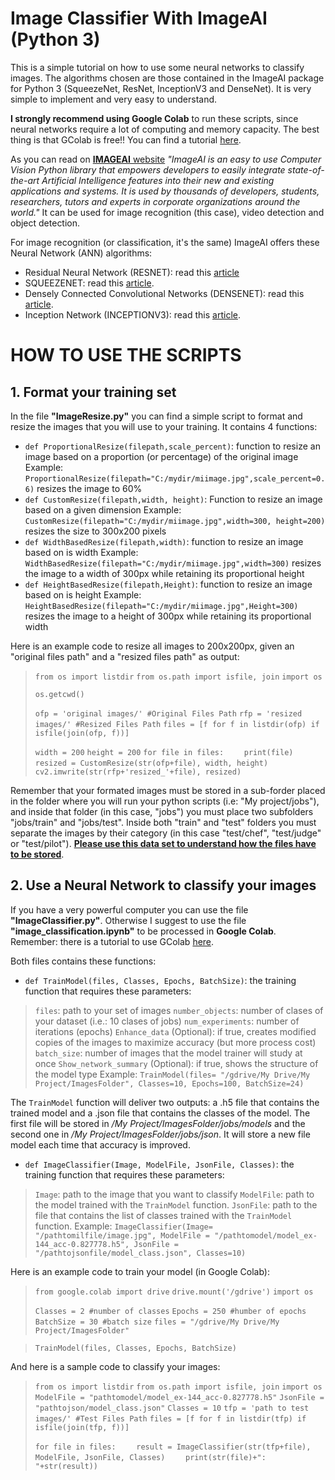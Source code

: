 # Image Classifier With ImageAI (Python 3)
This is a simple tutorial on how to use some neural networks to classify images. The algorithms chosen are those contained in the ImageAI package for Python 3 (SqueezeNet, ResNet, InceptionV3 and DenseNet). It is very simple to implement and very easy to understand. 

**I strongly recommend using Google Colab** to run these scripts, since neural networks require a lot of computing and memory capacity. The best thing is that GColab is free!! You can find a tutorial [here](https://medium.com/deep-learning-turkey/google-colab-free-gpu-tutorial-e113627b9f5d).

As you can read on  [**IMAGEAI** website](http://imageai.org/) *"ImageAI is an easy to use Computer Vision Python library that empowers developers to easily integrate state-of-the-art Artificial Intelligence features into their new and existing applications and systems. It is used by thousands of developers, students, researchers, tutors and experts in corporate organizations around the world."* It can be used for image recognition (this case), video detection and object detection.

For image recognition (or classification, it's the same) ImageAI offers these Neural Network (ANN) algorithms:
- Residual Neural Network (RESNET): read this [article](https://towardsdatascience.com/an-overview-of-resnet-and-its-variants-5281e2f56035)
- SQUEEZENET: read this [article](https://towardsdatascience.com/review-squeezenet-image-classification-e7414825581a).
- Densely Connected Convolutional Networks (DENSENET): read this [article](https://towardsdatascience.com/understanding-and-visualizing-densenets-7f688092391a).
- Inception Network (INCEPTIONV3): read this [article](https://towardsdatascience.com/a-simple-guide-to-the-versions-of-the-inception-network-7fc52b863202).

# HOW TO USE THE SCRIPTS
## 1. Format your training set
In the file **"ImageResize.py"** you can find a simple script to format and resize the images that you will use to your training. It contains 4 functions:
- `def ProportionalResize(filepath,scale_percent)`: function to resize an image based on a proportion (or percentage) of the original image
Example: `ProportionalResize(filepath="C:/mydir/miimage.jpg",scale_percent=0.6)` resizes the image to 60%
- `def CustomResize(filepath,width, height)`: Function to resize an image based on a given dimension
Example: `CustomResize(filepath="C:/mydir/miimage.jpg",width=300, height=200)` resizes the size to 300x200 pixels
- `def WidthBasedResize(filepath,width)`: function to resize an image based on is width
Example: `WidthBasedResize(filepath="C:/mydir/miimage.jpg",width=300)` resizes the image to a width of 300px while retaining its proportional height
- `def HeightBasedResize(filepath,Height)`: function to resize an image based on is height
Example: `HeightBasedResize(filepath="C:/mydir/miimage.jpg",Height=300)` resizes the image to a height of 300px while retaining its proportional width

Here is an example code to resize all images to 200x200px, given an "original files path" and a "resized files path" as output:

>`from os import listdir`
>`from os.path import isfile, join`
>`import os`
>
>`os.getcwd()`
>
>`ofp = 'original images/' #Original Files Path`
>`rfp = 'resized images/' #Resized Files Path`
>`files = [f for f in listdir(ofp) if isfile(join(ofp, f))]`
>
>`width = 200`
>`height = 200`
>`for file in files:`
>`    print(file)`
>`    resized = CustomResize(str(ofp+file), width, height)`
>`    cv2.imwrite(str(rfp+'resized_'+file), resized)`

Remember that your formated images must be stored in a sub-forder placed in the folder where you will run your python scripts (i.e: "My project/jobs"), and inside that folder (in this case, "jobs") you must place two subfolders "jobs/train" and "jobs/test". Inside both "train" and "test" folders you must separate the images by their category (in this case "test/chef", "test/judge" or "test/pilot"). [**Please use this data set to understand how the files have to be stored**](https://github.com/OlafenwaMoses/IdenProf/releases/download/v1.0/idenprof-jpg.zip).

## 2. Use a Neural Network to classify your images

If you have a very powerful computer you can use the file **"ImageClassifier.py"**. Otherwise I suggest to use the file **"image_classification.ipynb"** to be processed in **Google Colab**. Remember: there is a tutorial to use GColab [here](https://medium.com/deep-learning-turkey/google-colab-free-gpu-tutorial-e113627b9f5d).

Both files contains these functions:
- `def TrainModel(files, Classes, Epochs, BatchSize)`: the training function that requires these parameters:
>    `files`: path to your set of images
>    `number_objects`: number of clases of your dataset (i.e.: 10 clases of jobs)
>    `num_experiments`: number of iterations (epochs)
>    `Enhance_data` (Optional): if true, creates modified copies of the images to maximize accuracy (but more process cost)
>    `batch_size`: number of images that the model trainer will study at once
>    `Show_network_summary` (Optional): if true, shows the structure of the model type
Example: `TrainModel(files= "/gdrive/My Drive/My Project/ImagesFolder", Classes=10, Epochs=100, BatchSize=24)`

The `TrainModel` function will deliver two outputs: a .h5 file that contains the trained model and a .json file that contains the classes of the model. The first file will be stored in */My Project/ImagesFolder/jobs/models* and the second one in */My Project/ImagesFolder/jobs/json*. It will store a new file model each time that accuracy is improved.

- `def ImageClassifier(Image, ModelFile, JsonFile, Classes)`: the training function that requires these parameters:
>    `Image`: path to the image that you want to classify
>    `ModelFile`: path to the model trained with the `TrainModel` function.
>    `JsonFile`: path to the file that contains the list of classes trained with the `TrainModel` function.
Example: `ImageClassifier(Image= "/pathtomilfile/image.jpg", ModelFile = "/pathtomodel/model_ex-144_acc-0.827778.h5", JsonFile = "/pathtojsonfile/model_class.json", Classes=10)`

Here is an example code to train your model (in Google Colab):
>`from google.colab import drive`
>`drive.mount('/gdrive')`
>`import os`
>
>`Classes = 2 #number of classes`
>`Epochs = 250 #humber of epochs`
>`BatchSize = 30 #batch size`
>`files = "/gdrive/My Drive/My Project/ImagesFolder"`

>`TrainModel(files, Classes, Epochs, BatchSize)`

And here is a sample code to classify your images:

>`from os import listdir`
>`from os.path import isfile, join`
>`import os`
>`ModelFile = "pathtomodel/model_ex-144_acc-0.827778.h5"`
>`JsonFile = "pathtojson/model_class.json"`
>`Classes = 10`
>`tfp = 'path to test images/' #Test Files Path`
>`files = [f for f in listdir(tfp) if isfile(join(tfp, f))]`
>
>`for file in files:`
>`    result = ImageClassifier(str(tfp+file), ModelFile, JsonFile, Classes)`
>`    print(str(file)+": "+str(result))`
